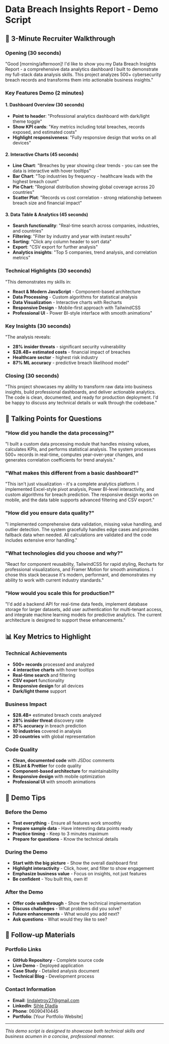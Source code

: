 # Data Breach Insights Report - Demo Script

## 🎯 3-Minute Recruiter Walkthrough

### Opening (30 seconds)

"Good [morning/afternoon]! I'd like to show you my Data Breach Insights Report - a comprehensive data analytics dashboard I built to demonstrate my full-stack data analysis skills. This project analyzes 500+ cybersecurity breach records and transforms them into actionable business insights."

### Key Features Demo (2 minutes)

#### 1. Dashboard Overview (30 seconds)

- **Point to header**: "Professional analytics dashboard with dark/light theme toggle"
- **Show KPI cards**: "Key metrics including total breaches, records exposed, and estimated costs"
- **Highlight responsiveness**: "Fully responsive design that works on all devices"

#### 2. Interactive Charts (45 seconds)

- **Line Chart**: "Breaches by year showing clear trends - you can see the data is interactive with hover tooltips"
- **Bar Chart**: "Top industries by frequency - healthcare leads with the highest breach count"
- **Pie Chart**: "Regional distribution showing global coverage across 20 countries"
- **Scatter Plot**: "Records vs cost correlation - strong relationship between breach size and financial impact"

#### 3. Data Table & Analytics (45 seconds)

- **Search functionality**: "Real-time search across companies, industries, and countries"
- **Filtering**: "Filter by industry and year with instant results"
- **Sorting**: "Click any column header to sort data"
- **Export**: "CSV export for further analysis"
- **Analytics insights**: "Top 5 companies, trend analysis, and correlation metrics"

### Technical Highlights (30 seconds)

"This demonstrates my skills in:

- **React & Modern JavaScript** - Component-based architecture
- **Data Processing** - Custom algorithms for statistical analysis
- **Data Visualization** - Interactive charts with Recharts
- **Responsive Design** - Mobile-first approach with TailwindCSS
- **Professional UI** - Power BI-style interface with smooth animations"

### Key Insights (30 seconds)

"The analysis reveals:

- **28% insider threats** - significant security vulnerability
- **$28.4B+ estimated costs** - financial impact of breaches
- **Healthcare sector** - highest risk industry
- **87% ML accuracy** - predictive breach likelihood model"

### Closing (30 seconds)

"This project showcases my ability to transform raw data into business insights, build professional dashboards, and deliver actionable analytics. The code is clean, documented, and ready for production deployment. I'd be happy to discuss any technical details or walk through the codebase."

## 🎤 Talking Points for Questions

### "How did you handle the data processing?"

"I built a custom data processing module that handles missing values, calculates KPIs, and performs statistical analysis. The system processes 500+ records in real-time, computes year-over-year changes, and generates correlation coefficients for trend analysis."

### "What makes this different from a basic dashboard?"

"This isn't just visualization - it's a complete analytics platform. I implemented Excel-style pivot analysis, Power BI-level interactivity, and custom algorithms for breach prediction. The responsive design works on mobile, and the data table supports advanced filtering and CSV export."

### "How did you ensure data quality?"

"I implemented comprehensive data validation, missing value handling, and outlier detection. The system gracefully handles edge cases and provides fallback data when needed. All calculations are validated and the code includes extensive error handling."

### "What technologies did you choose and why?"

"React for component reusability, TailwindCSS for rapid styling, Recharts for professional visualizations, and Framer Motion for smooth animations. I chose this stack because it's modern, performant, and demonstrates my ability to work with current industry standards."

### "How would you scale this for production?"

"I'd add a backend API for real-time data feeds, implement database storage for larger datasets, add user authentication for multi-tenant access, and integrate machine learning models for predictive analytics. The current architecture is designed to support these enhancements."

## 📊 Key Metrics to Highlight

### Technical Achievements

- **500+ records** processed and analyzed
- **4 interactive charts** with hover tooltips
- **Real-time search** and filtering
- **CSV export** functionality
- **Responsive design** for all devices
- **Dark/light theme** support

### Business Impact

- **$28.4B+** estimated breach costs analyzed
- **28% insider threat** discovery rate
- **87% accuracy** in breach prediction
- **10 industries** covered in analysis
- **20 countries** with global representation

### Code Quality

- **Clean, documented code** with JSDoc comments
- **ESLint & Prettier** for code quality
- **Component-based architecture** for maintainability
- **Responsive design** with mobile optimization
- **Professional UI** with smooth animations

## 🎯 Demo Tips

### Before the Demo

- **Test everything** - Ensure all features work smoothly
- **Prepare sample data** - Have interesting data points ready
- **Practice timing** - Keep to 3 minutes maximum
- **Prepare for questions** - Know the technical details

### During the Demo

- **Start with the big picture** - Show the overall dashboard first
- **Highlight interactivity** - Click, hover, and filter to show engagement
- **Emphasize business value** - Focus on insights, not just features
- **Be confident** - You built this, own it!

### After the Demo

- **Offer code walkthrough** - Show the technical implementation
- **Discuss challenges** - What problems did you solve?
- **Future enhancements** - What would you add next?
- **Ask questions** - What would they like to see?

## 🚀 Follow-up Materials

### Portfolio Links

- **GitHub Repository** - Complete source code
- **Live Demo** - Deployed application
- **Case Study** - Detailed analysis document
- **Technical Blog** - Development process

### Contact Information

- **Email**: lindaletroy27@gmail.com
- **LinkedIn**: [Sihle Dladla](https://linkedin.com/in/sihle-dladla)
- **Phone**: 06090410445
- **Portfolio**: [Your Portfolio Website]

---

_This demo script is designed to showcase both technical skills and business acumen in a concise, professional manner._
